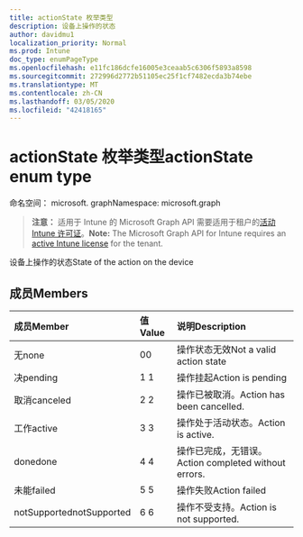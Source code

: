 ```yaml
---
title: actionState 枚举类型
description: 设备上操作的状态
author: davidmu1
localization_priority: Normal
ms.prod: Intune
doc_type: enumPageType
ms.openlocfilehash: e11fc186dcfe16005e3ceaab5c6306f5893a8598
ms.sourcegitcommit: 272996d2772b51105ec25f1cf7482ecda3b74ebe
ms.translationtype: MT
ms.contentlocale: zh-CN
ms.lasthandoff: 03/05/2020
ms.locfileid: "42418165"
---
```

# <a name="actionstate-enum-type"></a><span data-ttu-id="f77d2-103">actionState 枚举类型</span><span class="sxs-lookup"><span data-stu-id="f77d2-103">actionState enum type</span></span>

<span data-ttu-id="f77d2-104">命名空间： microsoft. graph</span><span class="sxs-lookup"><span data-stu-id="f77d2-104">Namespace: microsoft.graph</span></span>

> <span data-ttu-id="f77d2-105">**注意：** 适用于 Intune 的 Microsoft Graph API 需要适用于租户的[活动 Intune 许可证](https://go.microsoft.com/fwlink/?linkid=839381)。</span><span class="sxs-lookup"><span data-stu-id="f77d2-105">**Note:** The Microsoft Graph API for Intune requires an [active Intune license](https://go.microsoft.com/fwlink/?linkid=839381) for the tenant.</span></span>

<span data-ttu-id="f77d2-106">设备上操作的状态</span><span class="sxs-lookup"><span data-stu-id="f77d2-106">State of the action on the device</span></span>

## <a name="members"></a><span data-ttu-id="f77d2-107">成员</span><span class="sxs-lookup"><span data-stu-id="f77d2-107">Members</span></span>
|<span data-ttu-id="f77d2-108">成员</span><span class="sxs-lookup"><span data-stu-id="f77d2-108">Member</span></span>|<span data-ttu-id="f77d2-109">值</span><span class="sxs-lookup"><span data-stu-id="f77d2-109">Value</span></span>|<span data-ttu-id="f77d2-110">说明</span><span class="sxs-lookup"><span data-stu-id="f77d2-110">Description</span></span>|
|:---|:---|:---|
|<span data-ttu-id="f77d2-111">无</span><span class="sxs-lookup"><span data-stu-id="f77d2-111">none</span></span>|<span data-ttu-id="f77d2-112">0</span><span class="sxs-lookup"><span data-stu-id="f77d2-112">0</span></span>|<span data-ttu-id="f77d2-113">操作状态无效</span><span class="sxs-lookup"><span data-stu-id="f77d2-113">Not a valid action state</span></span>|
|<span data-ttu-id="f77d2-114">决</span><span class="sxs-lookup"><span data-stu-id="f77d2-114">pending</span></span>|<span data-ttu-id="f77d2-115">1 </span><span class="sxs-lookup"><span data-stu-id="f77d2-115">1</span></span>|<span data-ttu-id="f77d2-116">操作挂起</span><span class="sxs-lookup"><span data-stu-id="f77d2-116">Action is pending</span></span>|
|<span data-ttu-id="f77d2-117">取消</span><span class="sxs-lookup"><span data-stu-id="f77d2-117">canceled</span></span>|<span data-ttu-id="f77d2-118">2 </span><span class="sxs-lookup"><span data-stu-id="f77d2-118">2</span></span>|<span data-ttu-id="f77d2-119">操作已被取消。</span><span class="sxs-lookup"><span data-stu-id="f77d2-119">Action has been cancelled.</span></span>|
|<span data-ttu-id="f77d2-120">工作</span><span class="sxs-lookup"><span data-stu-id="f77d2-120">active</span></span>|<span data-ttu-id="f77d2-121">3 </span><span class="sxs-lookup"><span data-stu-id="f77d2-121">3</span></span>|<span data-ttu-id="f77d2-122">操作处于活动状态。</span><span class="sxs-lookup"><span data-stu-id="f77d2-122">Action is active.</span></span>|
|<span data-ttu-id="f77d2-123">done</span><span class="sxs-lookup"><span data-stu-id="f77d2-123">done</span></span>|<span data-ttu-id="f77d2-124">4 </span><span class="sxs-lookup"><span data-stu-id="f77d2-124">4</span></span>|<span data-ttu-id="f77d2-125">操作已完成，无错误。</span><span class="sxs-lookup"><span data-stu-id="f77d2-125">Action completed without errors.</span></span>|
|<span data-ttu-id="f77d2-126">未能</span><span class="sxs-lookup"><span data-stu-id="f77d2-126">failed</span></span>|<span data-ttu-id="f77d2-127">5 </span><span class="sxs-lookup"><span data-stu-id="f77d2-127">5</span></span>|<span data-ttu-id="f77d2-128">操作失败</span><span class="sxs-lookup"><span data-stu-id="f77d2-128">Action failed</span></span>|
|<span data-ttu-id="f77d2-129">notSupported</span><span class="sxs-lookup"><span data-stu-id="f77d2-129">notSupported</span></span>|<span data-ttu-id="f77d2-130">6 </span><span class="sxs-lookup"><span data-stu-id="f77d2-130">6</span></span>|<span data-ttu-id="f77d2-131">操作不受支持。</span><span class="sxs-lookup"><span data-stu-id="f77d2-131">Action is not supported.</span></span>|




